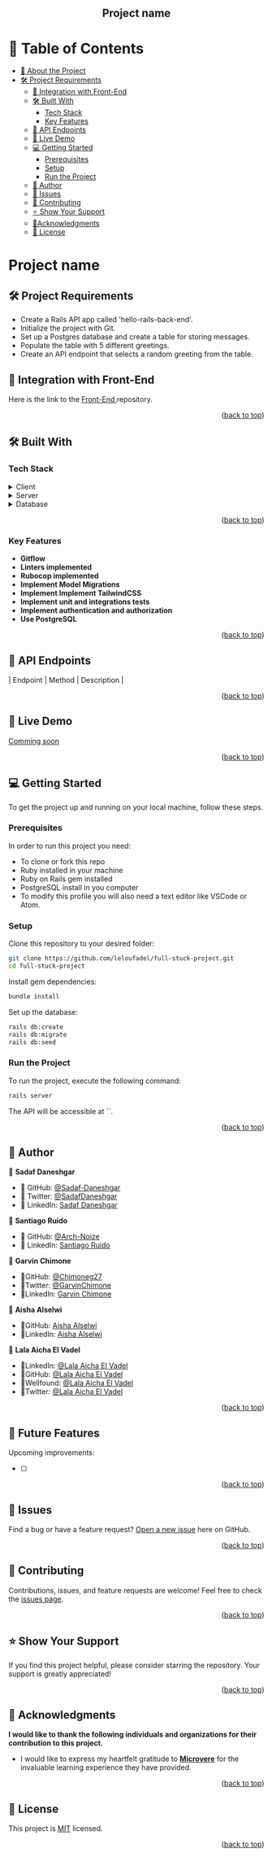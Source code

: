 <div align="center">

  <h2><b>Project name</b></h2>

</div>

# 📗 Table of Contents

- [📖 About the Project](#about-project)
- [🛠 Project Requirements](#project-requirements)
  - [🔗 Integration with Front-End](#integration-with-front-end)
  - [🛠 Built With](#built-with)
      - [Tech Stack](#tech-stack) 
      - [Key Features](#key-features)
  - [📡 API Endpoints](#api-endpoints)
  - [🚀 Live Demo](#live-demo)
  - [💻 Getting Started](#getting-started)
    - [Prerequisites](#prerequisites)
    - [Setup](#setup)
    - [Run the Project](#run-the-project)
  - [👥 Author](#authors)
  - [🔭 Issues](#issues)
  - [🤝 Contributing](#contributing)
  - [⭐️ Show Your Support](#️support)
  - [🙏Acknowledgments](#acknowledgments)  
  - [📝 License](#license)

<!-- PROJECT REQUIREMENTS -->

# Project name <a name="about-project"></a>

## 🛠 Project Requirements <a name="project-requirements"></a>

- Create a Rails API app called 'hello-rails-back-end'.
- Initialize the project with Git.
- Set up a Postgres database and create a table for storing messages.
- Populate the table with 5 different greetings.
- Create an API endpoint that selects a random greeting from the table.

## 🔗 Integration with Front-End <a name="integration-with-front-end"></a>

Here is the link to the [ Front-End ](https://github.com/leloufadel/front-end-capstone)repository.

<p align="right">(<a href="#readme-top">back to top</a>)</p>

## 🛠 Built With <a name="built-with"></a>

### Tech Stack <a name="tech-stack"></a>

<details>
    <summary>Client</summary>
    <ul>
        <li><a href="https://www.w3.org/TR/2011/WD-html5-20110405/">HTML5</a></li>
        <li><a href="https://www.w3.org/Style/CSS/specs.en.html">CSS</a></li>
        <li><a href="https://www.ecma-international.org/publications-and-standards/standards/ecma-262/">JavaScript</a></li>
    </ul>
</details>
<details>
  <summary>Server</summary>
  <ul>
    <li><a href="https://www.ruby-lang.org/en/">Ruby</a></li>
    <li><a href="https://rubyonrails.org/">Ruby on Rails</a></li>
  </ul>
</details>

<details>
  <summary>Database</summary>
  <ul>
    <li><a href="https://www.postgresql.org/">PostgreSQL</a></li>
  </ul>
</details>

<p align="right">(<a href="#readme-top">back to top</a>)</p>

<!-- Features -->

### Key Features <a name="key-features"></a>

- **Gitflow**
- **Linters implemented**
- **Rubocop implemented**
- **Implement Model Migrations**
- **Implement Implement TailwindCSS**
- **Implement unit and integrations tests**
- **Implement authentication and authorization**
- **Use PostgreSQL**

<p align="right">(<a href="#readme-top">back to top</a>)</p>

## 📡 API Endpoints <a name="api-endpoints"></a>

| Endpoint | Method | Description |

<p align="right">(<a href="#readme-top">back to top</a>)</p>

## 🚀 Live Demo <a name="live-demo"></a>

[Comming soon]()

<p align="right">(<a href="#readme-top">back to top</a>)</p>

## 💻 Getting Started <a name="getting-started"></a>

To get the project up and running on your local machine, follow these steps.

### Prerequisites

In order to run this project you need:

- To clone or fork this repo
- Ruby installed in your machine
- Ruby on Rails gem installed
- PostgreSQL install in you computer
- To modify this profile you will also need a text editor like VSCode or Atom.


### Setup

Clone this repository to your desired folder:

```sh
git clone https://github.com/leloufadel/full-stuck-project.git
cd full-stuck-project
```

Install gem dependencies:

```sh
bundle install
```

Set up the database:

```sh
rails db:create
rails db:migrate
rails db:seed
```

### Run the Project

To run the project, execute the following command:

```sh
rails server
```

The API will be accessible at ``.

<p align="right">(<a href="#readme-top">back to top</a>)</p>

## 👥 Author <a name="authors"></a>

👤 **Sadaf Daneshgar**

- 👤 GitHub: [@Sadaf-Daneshgar](https://github.com/sadaf-Daneshgar)
- 👤 Twitter: [@SadafDaneshgar](https://twitter.com/SadafDaneshgar)
- 👤 LinkedIn: [Sadaf Daneshgar](https://www.linkedin.com/in/sadaf-daneshgar-2002saba/)

👤 **Santiago Ruido**

- 👤 GitHub: [@Arch-Noize](https://github.com/Arch-Noize)
- 👤 LinkedIn: [Santiago Ruido](https://www.linkedin.com/in/santiago-ruido-a1404880/)

👤 **Garvin Chimone**

- 👤GitHub: [@Chimoneg27](https://github.com/Chimoneg27)
- 👤Twitter: [@GarvinChimone](https://twitter.com/GarvinChimone)
- 👤LinkedIn: [Garvin Chimone](https://www.linkedin.com/in/garvin-chimone-37208924a/)

👤 **Aisha Alselwi**

- 👤GitHub:   [Aisha Alselwi](https://github.com/AlselwiAisha)
- 👤LinkedIn: [Aisha Alselwi](https://www.linkedin.com/in/aisha-alselwi/)

👤 **Lala Aicha El Vadel**

- 👤LinkedIn: [@Lala Aicha El Vadel](https://www.linkedin.com/in/lalaaicha-elvadel/)
- 👤GitHub: [@Lala Aicha El Vadel](https://github.com/leloufadel)
- 👤Wellfound: [@Lala Aicha El Vadel](https://wellfound.com/u/leloufadel)
- 👤Twitter: [@Lala Aicha El Vadel](https://twitter.com/leloufadel)

<p align="right">(<a href="#readme-top">back to top</a>)</p>

<!-- FUTURE FEATURES -->

## 🔭 Future Features <a name="future-features"></a>

Upcoming improvements:

- [ ] 

<p align="right">(<a href="#readme-top">back to top</a>)</p>

## 🔭 Issues <a name="issues"></a>

Find a bug or have a feature request? [Open a new issue](https://github.com/leloufadel/full-stuck-project/issues) here on GitHub.

<p align="right">(<a href="#readme-top">back to top</a>)</p>

## 🤝 Contributing <a name="contributing"></a>

Contributions, issues, and feature requests are welcome! Feel free to check the [issues page](https://github.com/leloufadel/full-stuck-project/issues).

<p align="right">(<a href="#readme-top">back to top</a>)</p>

## ⭐️ Show Your Support <a name="️support"></a>

If you find this project helpful, please consider starring the repository. Your support is greatly appreciated!

<p align="right">(<a href="#readme-top">back to top</a>)</p>

## 🙏 Acknowledgments <a name="acknowledgments"></a>

**I would like to thank the following individuals and organizations for their contribution to this project.**

- I would like to express my heartfelt gratitude to [**Microvere**](https://www.microverse.org/?grsf=mohammad-a-nbtazu) for the invaluable learning experience they have provided. 

<p align="right">(<a href="#readme-top">back to top</a>)</p>

## 📝 License <a name="license"></a>
This project is [MIT](./LICENSE) licensed.

<p align="right">(<a href="#readme-top">back to top</a>)</p>